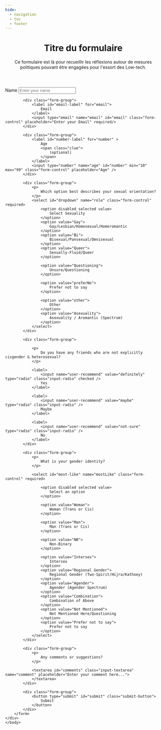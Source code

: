 ```yaml
---
hide:
  - navigation
  - toc
  - footer
---
```





<html>
<head>
<link rel="stylesheet" href="styles.css" />
</head>

<body>
<div class="container">
		<header class="header">
			<h1 id="title" class="text-center">
				Titre du formulaire
			</h1>
			<p id="description" class="description text-center">
				Ce formulaire est là pour recueillir les réflexions autour de mesures politiques pouvant être engagées pour l'essort des Low-tech.
			</p>
		</header>   
		<form id="survey-form">	
			<div class="form-group">
				<label id="name-label" for="name">
					Name
				</label>
				<input type="text" name="name" id="name" class="form-control" placeholder="Enter your name" required/>
        		</div>
			
			<div class="form-group">
				<label id="email-label" for="email">
					Email
				</label>
				<input type="email" name="email" id="email" class="form-control" placeholder="Enter your Email" required/>
			</div>
			
			<div class="form-group">
				<label id="number-label" for="number" >
					Age
					<span class="clue">
						(optional)
					</span>
				</label>
				<input type="number" name="age" id="number" min="10" max="99" class="form-control" placeholder="Age" />
			</div>
			
			<div class="form-group">
				<p>
					Which option best describes your sexual orientation?
				</p>
				<select id="dropdown" name="role" class="form-control" required>
					<option disabled selected value>
						Select Sexuality
					</option>
					<option value="Gay">
						Gay/Lesbian/Homosexual/Homoromantic
					</option>
					<option value="Bi">
						Bisexual/Pansexual/Omnisexual
					</option>
					<option value="Queer">
						Sexually-Fluid/Queer
					</option>
					
					<option value="Questioning">
						Unsure/Questioning
					</option>
										
					<option value="preferNo">
						Prefer not to say 
					</option>
					
					<option value="other">
						Other
					</option>
					<option value="Asexuality">
						Asexuality / Aromantic (Spectrum)
					</option>
				</select>
			</div>

			<div class="form-group">
				
				<p>
					Do you have any friends who are not explicitly cisgender & heterosexual?
				</p>
				
				<label>
					<input name="user-recommend" value="definitely" type="radio" class="input-radio" checked />
					Yes
				</label>
				
				<label>
					<input name="user-recommend" value="maybe" type="radio" class="input-radio" />
					Maybe
				</label>

				<label>
					<input name="user-recommend" value="not-sure" type="radio" class="input-radio" />
					No
				</label>
			</div>

			<div class="form-group">
				<p>
					What is your gender identity?
				</p>
			
				<select id="most-like" name="mostLike" class="form-control" required>
					
					<option disabled selected value>
						Select an option
					</option>
					
					<option value="Woman">
						Woman (Trans or Cis)
					</option>
					
					<option value="Man">
						Man (Trans or Cis)
					</option>
					
					<option value="NB">
						Non-Binary
					</option>
					
					<option value="Intersex">
						Intersex
					</option>
					<option value="Regional Gender">
						Regional Gender (Two-Spirit/Hijra/Kathoey)
					</option>					
					<option value="Agender">
						Agender (Agender Spectrum)
					</option>
					<option value="Combination">
						Combination of Above
					</option>
					<option value="Not Mentioned">
						Not Mentioned Here/Questioning
					</option>
					<option value="Prefer not to say">
						Prefer not to say
					</option>					
				</select>
			</div>
			
			<div class="form-group">
				<p>
					Any comments or suggestions?
				</p>
				
				<textarea id="comments" class="input-textarea" name="comment" placeholder="Enter your comment here...">
				</textarea>
			</div>
			
			<div class="form-group">
				<button type="submit" id="submit" class="submit-button">
					Submit
				</button>
			</div>
		</form>
	</div>
	</body>
</html>

<style>
  .md-content__button {
    display: none;
  }
</style>